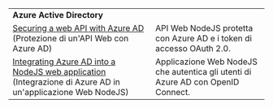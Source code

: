 | | |
|---|---|
| **Azure Active Directory** ||
| [Securing a web API with Azure AD](https://azure.microsoft.com/resources/samples/active-directory-node-webapi/) (Protezione di un'API Web con Azure AD) | API Web NodeJS protetta con Azure AD e i token di accesso OAuth 2.0. |
| [Integrating Azure AD into a NodeJS web application](https://azure.microsoft.com/resources/samples/active-directory-node-webapp-openidconnect/) (Integrazione di Azure AD in un'applicazione Web NodeJS) | Applicazione Web NodeJS che autentica gli utenti di Azure AD con OpenID Connect. |